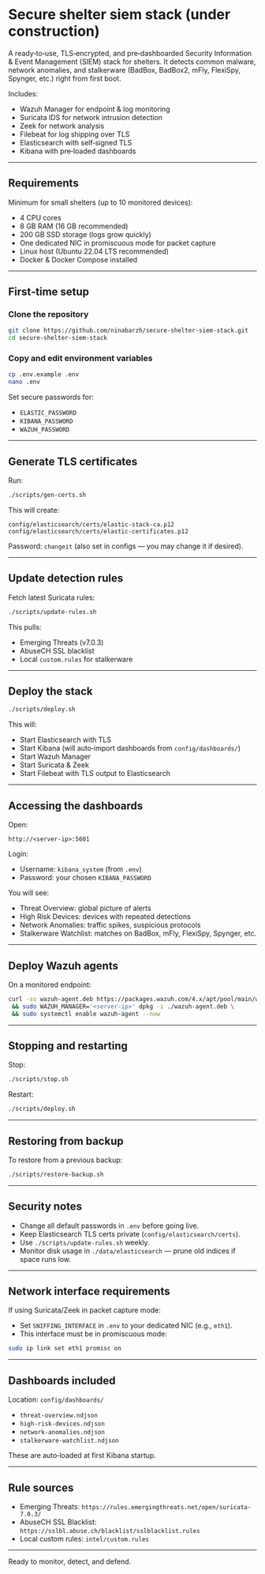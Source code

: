 # Secure shelter siem stack (under construction)

A ready‑to‑use, TLS‑encrypted, and pre‑dashboarded Security Information & Event Management (SIEM) stack for shelters.
It detects common malware, network anomalies, and stalkerware (BadBox, BadBox2, mFly, FlexiSpy, Spynger, etc.) right from first boot.

Includes:

* Wazuh Manager for endpoint & log monitoring
* Suricata IDS for network intrusion detection
* Zeek for network analysis
* Filebeat for log shipping over TLS
* Elasticsearch with self‑signed TLS
* Kibana with pre‑loaded dashboards

---

## Requirements

Minimum for small shelters (up to 10 monitored devices):

* 4 CPU cores
* 8 GB RAM (16 GB recommended)
* 200 GB SSD storage (logs grow quickly)
* One dedicated NIC in promiscuous mode for packet capture
* Linux host (Ubuntu 22.04 LTS recommended)
* Docker & Docker Compose installed

---

## First‑time setup

### Clone the repository

```bash
git clone https://github.com/ninabarzh/secure-shelter-siem-stack.git
cd secure-shelter-siem-stack
```

### Copy and edit environment variables

```bash
cp .env.example .env
nano .env
```

Set secure passwords for:

* `ELASTIC_PASSWORD`
* `KIBANA_PASSWORD`
* `WAZUH_PASSWORD`

---

## Generate TLS certificates

Run:

```bash
./scripts/gen-certs.sh
```

This will create:

```
config/elasticsearch/certs/elastic-stack-ca.p12
config/elasticsearch/certs/elastic-certificates.p12
```

Password: `changeit` (also set in configs — you may change it if desired).

---

## Update detection rules

Fetch latest Suricata rules:

```bash
./scripts/update-rules.sh
```

This pulls:

* Emerging Threats (v7.0.3)
* AbuseCH SSL blacklist
* Local `custom.rules` for stalkerware

---

## Deploy the stack

```bash
./scripts/deploy.sh
```

This will:

* Start Elasticsearch with TLS
* Start Kibana (will auto‑import dashboards from `config/dashboards/`)
* Start Wazuh Manager
* Start Suricata & Zeek
* Start Filebeat with TLS output to Elasticsearch

---

## Accessing the dashboards

Open:

```
http://<server-ip>:5601
```

Login:

* Username: `kibana_system` (from `.env`)
* Password: your chosen `KIBANA_PASSWORD`

You will see:

* Threat Overview: global picture of alerts
* High Risk Devices: devices with repeated detections
* Network Anomalies: traffic spikes, suspicious protocols
* Stalkerware Watchlist: matches on BadBox, mFly, FlexiSpy, Spynger, etc.

---

## Deploy Wazuh agents

On a monitored endpoint:

```bash
curl -so wazuh-agent.deb https://packages.wazuh.com/4.x/apt/pool/main/w/wazuh-agent/wazuh-agent_4.12.0-1_amd64.deb \
 && sudo WAZUH_MANAGER='<server-ip>' dpkg -i ./wazuh-agent.deb \
 && sudo systemctl enable wazuh-agent --now
```

---

## Stopping and restarting

Stop:

```bash
./scripts/stop.sh
```

Restart:

```bash
./scripts/deploy.sh
```

---

## Restoring from backup

To restore from a previous backup:

```bash
./scripts/restore-backup.sh
```

---

## Security notes

* Change all default passwords in `.env` before going live.
* Keep Elasticsearch TLS certs private (`config/elasticsearch/certs`).
* Use `./scripts/update-rules.sh` weekly.
* Monitor disk usage in `./data/elasticsearch` — prune old indices if space runs low.

---

## Network interface requirements

If using Suricata/Zeek in packet capture mode:

* Set `SNIFFING_INTERFACE` in `.env` to your dedicated NIC (e.g., `eth1`).
* This interface must be in promiscuous mode:

```bash
sudo ip link set eth1 promisc on
```

---

## Dashboards included

Location: `config/dashboards/`

* `threat-overview.ndjson`
* `high-risk-devices.ndjson`
* `network-anomalies.ndjson`
* `stalkerware-watchlist.ndjson`

These are auto‑loaded at first Kibana startup.

---

## Rule sources

* Emerging Threats: `https://rules.emergingthreats.net/open/suricata-7.0.3/`
* AbuseCH SSL Blacklist: `https://sslbl.abuse.ch/blacklist/sslblacklist.rules`
* Local custom rules: `intel/custom.rules`

---

Ready to monitor, detect, and defend.


